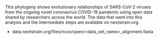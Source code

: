 This phylogeny shows evolutionary relationships of SARS-CoV-2 viruses from the ongoing novel coronavirus COVID-19 pandemic using open data shared by researchers across the world.
The data that went into this analysis and the intermediate steps are available on nextstrain.org.
 * data.nextstrain.org/files/ncov/open/<data_set_name>_alignment.fasta
